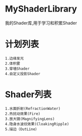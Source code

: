 # MyShaderLibrary
我的Shader库,用于学习和积累Shader

# 计划列表
    1.边缘发光
    2.体积雾
    3.穿墙Shader
    4.自定义投影Shader

# Shader列表
    1.水面折射(RefractionWater) 
    2.热扰动效果(Fire)
    3.放大镜(MagnifyingLens)
    4.隐身水波纹效果(CloakingRipple)
    5.描边（OutLine）
    
